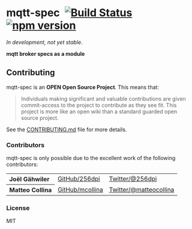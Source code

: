 # mqtt-spec&nbsp;&nbsp;[![Build Status](https://travis-ci.org/mqttjs/mqtt-spec.png)](https://travis-ci.org/mqttjs/mqtt-spec) [![npm version](https://badge.fury.io/js/mqtt-spec.svg)](http://badge.fury.io/js/mqtt-spec)

*In development, not yet stable.*

**mqtt broker specs as a module**

## Contributing

mqtt-spec is an **OPEN Open Source Project**. This means that:

> Individuals making significant and valuable contributions are given commit-access to the project to contribute as they see fit. This project is more like an open wiki than a standard guarded open source project.

See the [CONTRIBUTING.md](https://github.com/mqttjs/mqtt-spec/blob/master/CONTRIBUTING.md) file for more details.

### Contributors

mqtt-spec is only possible due to the excellent work of the following contributors:

<table><tbody>
<tr><th align="left">Joël Gähwiler</th><td><a href="https://github.com/256dpi">GitHub/256dpi</a></td><td><a href="http://twitter.com/256dpi">Twitter/@256dpi</a></td></tr>
<tr><th align="left">Matteo Collina</th><td><a href="https://github.com/mcollina">GitHub/mcollina</a></td><td><a href="http://twitter.com/matteocollina">Twitter/@matteocollina</a></td></tr>
</tbody></table>

### License

MIT
